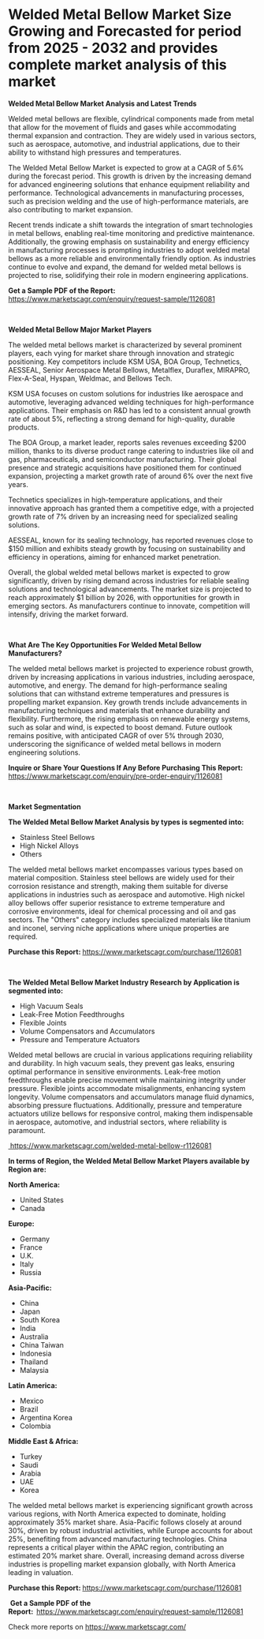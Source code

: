 <p><h1>Welded Metal Bellow Market Size Growing and Forecasted for period from 2025 - 2032 and provides complete market analysis of this market</h1></p><p><strong>Welded Metal Bellow Market Analysis and Latest Trends</strong></p>
<p><p>Welded metal bellows are flexible, cylindrical components made from metal that allow for the movement of fluids and gases while accommodating thermal expansion and contraction. They are widely used in various sectors, such as aerospace, automotive, and industrial applications, due to their ability to withstand high pressures and temperatures.</p><p>The Welded Metal Bellow Market is expected to grow at a CAGR of 5.6% during the forecast period. This growth is driven by the increasing demand for advanced engineering solutions that enhance equipment reliability and performance. Technological advancements in manufacturing processes, such as precision welding and the use of high-performance materials, are also contributing to market expansion.</p><p>Recent trends indicate a shift towards the integration of smart technologies in metal bellows, enabling real-time monitoring and predictive maintenance. Additionally, the growing emphasis on sustainability and energy efficiency in manufacturing processes is prompting industries to adopt welded metal bellows as a more reliable and environmentally friendly option. As industries continue to evolve and expand, the demand for welded metal bellows is projected to rise, solidifying their role in modern engineering applications.</p></p>
<p><strong>Get a Sample PDF of the Report:&nbsp;</strong> <a href="https://www.marketscagr.com/enquiry/request-sample/1126081?utm_campaign=3575&utm_medium=2&utm_source=Github&utm_content=ia&utm_term=02042025&utm_id=welded-metal-bellow">https://www.marketscagr.com/enquiry/request-sample/1126081</a></p>
<p>&nbsp;</p>
<p><strong>Welded Metal Bellow Major Market Players</strong></p>
<p><p>The welded metal bellows market is characterized by several prominent players, each vying for market share through innovation and strategic positioning. Key competitors include KSM USA, BOA Group, Technetics, AESSEAL, Senior Aerospace Metal Bellows, Metalflex, Duraflex, MIRAPRO, Flex-A-Seal, Hyspan, Weldmac, and Bellows Tech.</p><p>KSM USA focuses on custom solutions for industries like aerospace and automotive, leveraging advanced welding techniques for high-performance applications. Their emphasis on R&D has led to a consistent annual growth rate of about 5%, reflecting a strong demand for high-quality, durable products.</p><p>The BOA Group, a market leader, reports sales revenues exceeding $200 million, thanks to its diverse product range catering to industries like oil and gas, pharmaceuticals, and semiconductor manufacturing. Their global presence and strategic acquisitions have positioned them for continued expansion, projecting a market growth rate of around 6% over the next five years.</p><p>Technetics specializes in high-temperature applications, and their innovative approach has granted them a competitive edge, with a projected growth rate of 7% driven by an increasing need for specialized sealing solutions.</p><p>AESSEAL, known for its sealing technology, has reported revenues close to $150 million and exhibits steady growth by focusing on sustainability and efficiency in operations, aiming for enhanced market penetration.</p><p>Overall, the global welded metal bellows market is expected to grow significantly, driven by rising demand across industries for reliable sealing solutions and technological advancements. The market size is projected to reach approximately $1 billion by 2026, with opportunities for growth in emerging sectors. As manufacturers continue to innovate, competition will intensify, driving the market forward.</p></p>
<p>&nbsp;</p>
<p><strong>What Are The Key Opportunities For Welded Metal Bellow Manufacturers?</strong></p>
<p><p>The welded metal bellows market is projected to experience robust growth, driven by increasing applications in various industries, including aerospace, automotive, and energy. The demand for high-performance sealing solutions that can withstand extreme temperatures and pressures is propelling market expansion. Key growth trends include advancements in manufacturing techniques and materials that enhance durability and flexibility. Furthermore, the rising emphasis on renewable energy systems, such as solar and wind, is expected to boost demand. Future outlook remains positive, with anticipated CAGR of over 5% through 2030, underscoring the significance of welded metal bellows in modern engineering solutions.</p></p>
<p><strong>Inquire or Share Your Questions If Any Before Purchasing This Report:</strong> <a href="https://www.marketscagr.com/enquiry/pre-order-enquiry/1126081?utm_campaign=3575&utm_medium=2&utm_source=Github&utm_content=ia&utm_term=02042025&utm_id=welded-metal-bellow">https://www.marketscagr.com/enquiry/pre-order-enquiry/1126081</a></p>
<p>&nbsp;</p>
<p><strong>Market Segmentation</strong></p>
<p><strong>The Welded Metal Bellow Market Analysis by types is segmented into:</strong></p>
<p><ul><li>Stainless Steel Bellows</li><li>High Nickel Alloys</li><li>Others</li></ul></p>
<p><p>The welded metal bellows market encompasses various types based on material composition. Stainless steel bellows are widely used for their corrosion resistance and strength, making them suitable for diverse applications in industries such as aerospace and automotive. High nickel alloy bellows offer superior resistance to extreme temperature and corrosive environments, ideal for chemical processing and oil and gas sectors. The "Others" category includes specialized materials like titanium and inconel, serving niche applications where unique properties are required.</p></p>
<p><strong>Purchase this Report:&nbsp;</strong><a href="https://www.marketscagr.com/purchase/1126081?utm_campaign=3575&utm_medium=2&utm_source=Github&utm_content=ia&utm_term=02042025&utm_id=welded-metal-bellow">https://www.marketscagr.com/purchase/1126081</a></p>
<p>&nbsp;</p>
<p><strong>The Welded Metal Bellow Market Industry Research by Application is segmented into:</strong></p>
<p><ul><li>High Vacuum Seals</li><li>Leak-Free Motion Feedthroughs</li><li>Flexible Joints</li><li>Volume Compensators and Accumulators</li><li>Pressure and Temperature Actuators</li></ul></p>
<p><p>Welded metal bellows are crucial in various applications requiring reliability and durability. In high vacuum seals, they prevent gas leaks, ensuring optimal performance in sensitive environments. Leak-free motion feedthroughs enable precise movement while maintaining integrity under pressure. Flexible joints accommodate misalignments, enhancing system longevity. Volume compensators and accumulators manage fluid dynamics, absorbing pressure fluctuations. Additionally, pressure and temperature actuators utilize bellows for responsive control, making them indispensable in aerospace, automotive, and industrial sectors, where reliability is paramount.</p></p>
<p><a href="https://www.marketscagr.com/welded-metal-bellow-r1126081?utm_campaign=3575&utm_medium=2&utm_source=Github&utm_content=ia&utm_term=02042025&utm_id=welded-metal-bellow">&nbsp;https://www.marketscagr.com/welded-metal-bellow-r1126081</a></p>
<p><strong>In terms of Region, the Welded Metal Bellow Market Players available by Region are:</strong></p>
<p>
    <p> <strong> North America: </strong>
        <ul>
            <li>United States</li>
            <li>Canada</li>
        </ul>
        </p> 
    <p> <strong> Europe: </strong>
        <ul>
            <li>Germany</li>
            <li>France</li>
            <li>U.K.</li>
            <li>Italy</li>
            <li>Russia</li>
        </ul>
        </p> 
    <p> <strong> Asia-Pacific: </strong>
        <ul>
            <li>China</li>
            <li>Japan</li>
            <li>South Korea</li>
            <li>India</li>
            <li>Australia</li>
            <li>China Taiwan</li>
            <li>Indonesia</li>
            <li>Thailand</li>
            <li>Malaysia</li>
        </ul>
        </p> 
    <p> <strong> Latin America: </strong>
        <ul>
            <li>Mexico</li>
            <li>Brazil</li>
            <li>Argentina Korea</li>
            <li>Colombia</li>
        </ul>
        </p> 
    <p> <strong> Middle East & Africa: </strong>
        <ul>
            <li>Turkey</li>
            <li>Saudi</li>
            <li>Arabia</li>
            <li>UAE</li>
            <li>Korea</li>
        </ul>
    </p>
    </p>
<p><p>The welded metal bellows market is experiencing significant growth across various regions, with North America expected to dominate, holding approximately 35% market share. Asia-Pacific follows closely at around 30%, driven by robust industrial activities, while Europe accounts for about 25%, benefiting from advanced manufacturing technologies. China represents a critical player within the APAC region, contributing an estimated 20% market share. Overall, increasing demand across diverse industries is propelling market expansion globally, with North America leading in valuation.</p></p>
<p><strong>Purchase this Report: </strong><a href="https://www.marketscagr.com/purchase/1126081?utm_campaign=3575&utm_medium=2&utm_source=Github&utm_content=ia&utm_term=02042025&utm_id=welded-metal-bellow">https://www.marketscagr.com/purchase/1126081</a></p>
<p>&nbsp;<strong>Get a Sample PDF of the Report:&nbsp;&nbsp;</strong><a href="https://www.marketscagr.com/enquiry/request-sample/1126081?utm_campaign=3575&utm_medium=2&utm_source=Github&utm_content=ia&utm_term=02042025&utm_id=welded-metal-bellow">https://www.marketscagr.com/enquiry/request-sample/1126081</a></p>
<p><strong></strong></p>
<p>Check more reports on <a href="https://www.marketscagr.com/?utm_campaign=3575&utm_medium=2&utm_source=Github&utm_content=ia&utm_term=02042025&utm_id=welded-metal-bellow">https://www.marketscagr.com/</a></p>